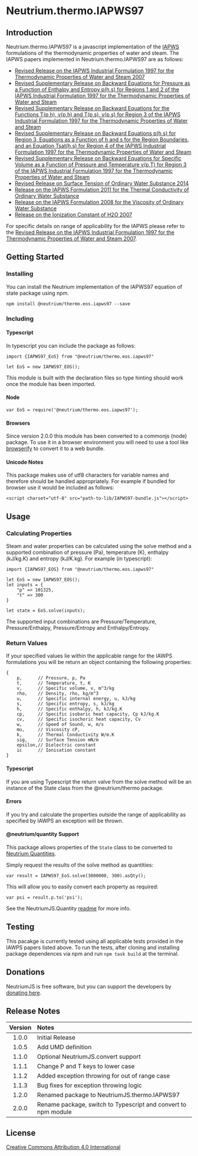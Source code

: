 # Neutrium.thermo.IAPWS97

## Introduction

Neutrium.thermo.IAPWS97 is a javascript implementation of the [IAPWS](http://www.iapws.org/) formulations of the thermodynamic properties of water and steam. The IAPWS papers implemented in Neutrium.thermo.IAPWS97 are as follows:

- [Revised Release on the IAPWS Industrial Formulation 1997 for the Thermodynamic Properties of Water and Steam 2007](http://www.iapws.org/relguide/IF97-Rev.html)
- [Revised Supplementary Release on Backward Equations for Pressure as a Function of Enthalpy and Entropy p(h,s) for Regions 1 and 2 of the IAPWS Industrial Formulation 1997 for the Thermodynamic Properties of Water and Steam](http://www.iapws.org/relguide/Supp-PHS12-2014.pdf)
- [Revised Supplementary Release on Backward Equations for the Functions T(p,h), v(p,h) and T(p,s), v(p,s) for Region 3 of the IAPWS Industrial Formulation 1997 for the Thermodynamic Properties of Water and Steam](http://www.iapws.org/relguide/Supp-Tv\(ph,ps\)3-2014.pdf)
- [Revised Supplementary Release on Backward Equations p(h,s) for Region 3, Equations as a Function of h and s for the Region Boundaries, and an Equation Tsat(h,s) for Region 4 of the IAPWS Industrial Formulation 1997 for the Thermodynamic Properties of Water and Steam](http://www.iapws.org/relguide/Supp-phs3-2014.pdf)
- [Revised Supplementary Release on Backward Equations for Specific Volume as a Function of Pressure and Temperature v(p,T) for Region 3 of the IAPWS Industrial Formulation 1997 for the Thermodynamic Properties of Water and Steam](http://www.iapws.org/relguide/Supp-VPT3-2014.pdf)
- [Revised Release on Surface Tension of Ordinary Water Substance 2014](http://www.iapws.org/relguide/Surf-H2O-2014.pdf)
- [Release on the IAPWS Formulation 2011 for the Thermal Conductivity of Ordinary Water Substance](http://www.iapws.org/relguide/ThCond.pdf)
- [Release on the IAPWS Formulation 2008 for the Viscosity of Ordinary Water Substance](http://www.iapws.org/relguide/visc.pdf)
- [Release on the Ionization Constant of H2O 2007](http://www.iapws.org/relguide/Ionization.pdf)

For specific details on range of applicability for the IAPWS please refer to the [Revised Release on the IAPWS Industrial Formulation 1997 for the Thermodynamic Properties of Water and Steam 2007](http://www.iapws.org/relguide/IF97-Rev.html).

## Getting Started

### Installing

You can install the Neutrium implementation of the IAPWS97 equation of state package using npm.

	npm install @neutrium/thermo.eos.iapws97 --save

### Including

#### Typescript

In typescript you can include the package as follows:

    import {IAPWS97_EoS} from "@neutrium/thermo.eos.iapws97"

    let EoS = new IAPWS97_EOS();

This module is built with the declaration files so type hinting should work once the module has been imported.

#### Node

    var EoS = require('@neutrium/thermo.eos.iapws97');

#### Browsers

Since version 2.0.0 this module has been converted to a commonjs (node) package. To use it in a browser environment you will need to use a tool like [browserify](http://browserify.org) to convert it to a web bundle.

#### Unicode Notes

This package makes use of utf8 characters for variable names and therefore should be handled appropriately. For example if bundled for browser use it would be included as follows:

	<script charset="utf-8" src="path-to-lib/IAPWS97-bundle.js"></script>

## Usage

### Calculating Properties

Steam and water properties can be calculated using the solve method and a supported combination of pressure (Pa), temperature (K), enthalpy (kJ/kg.K) and entropy (kJ/K.kg). For example (in typescript):

    import {IAPWS97_EOS} from "@neutrium/thermo.eos.iapws97"

    let EoS = new IAPWS97_EOS();
    let inputs = {
        "p" => 101325,
        "t" => 300
    }

    let state = EoS.solve(inputs);

The supported input combinations are Pressure/Temperature, Pressure/Enthalpy, Pressure/Entropy and Enthalpy/Entropy.

### Return Values

If your specified values lie within the applicable range for the IAWPS formulations you will be return an object containing the following properties:

	{
		p, 		// Pressure, p, Pa
		t, 		// Temperature, t, K
		v, 		// Specific volume, v, m^3/kg
		rho,	// Density, rho, kg/m^3
		u,		// Specific internal energy, u, kJ/kg
		s,		// Specific entropy, s, kJ/kg
		h, 		// Specific enthalpy, h, kJ/kg.K
		cp,		// Specific isobaric heat capacity, Cp kJ/kg.K
		cv,		// Specific isochoric heat capacity, Cv
		w,		// Speed of Sound, w, m/s
		mu,		// Viscosity cP,
		k,		// Thermal Conductivity W/m.K
		sig,	// Surface Tension mN/m
		epsilon,// Dielectric constant
		ic		// Ionisation constant
	}

#### Typescript

If you are using Typescript the return valve from the solve method will be an instance of the State class from the @neutrium/thermo package.

#### Errors

If you try and calculate the properties outside the range of applicability as specified by IAWPS an exception will be thrown.

#### @neutrium/quantity Support

This package allows properties of the `State` class to be converted to [Neutrium Quantities](https://github.com/neutrium/quantity).

Simply request the results of the solve method as quantities:

	var result = IAPWS97_EoS.solve(3000000, 300).asQty();

This will allow you to easily convert each property as required:

	var psi = result.p.to('psi');

See the NeutriumJS.Quantity [readme](https://github.com/neutrium/quantity/blob/master/README.md) for more info.

## Testing

This pacakge is currently tested using all applicable tests provided in the IAWPS papers listed above. To run the tests, after cloning and installing package dependences via npm and run `npm task build` at the terminal.

## Donations

NeutriumJS is free software, but you can support the developers by [donating here](https://neutrium.net/donate/).

## Release Notes

| Version | Notes |
|:-------:|:------|
| 1.0.0	  | Initial Release |
| 1.0.5   | Add UMD definition |
| 1.1.0   | Optional NeutriumJS.convert support |
| 1.1.1	  | Change P and T keys to lower case |
| 1.1.2   | Added exception throwing for out of range case |
| 1.1.3   | Bug fixes for exception throwing logic |
| 1.2.0	  | Renamed package to NeutriumJS.thermo.IAPWS97 |
| 2.0.0   | Rename package, switch to Typescript and convert to npm module |

## License

[Creative Commons Attribution 4.0 International](http://creativecommons.org/licenses/by/4.0/legalcode)